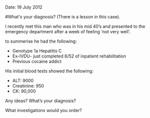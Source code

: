 Date: 19 July 2012

#What's your diagnosis? (There is a lesson in this case).

I recently met this man who was in his mid 40’s and presented to the emergency department after a week of feeling ‘not very well’.

to summerise he had the following: 

<!-- ~~fold~~ -->

- Genotype 1a Hepatitis C
- Ex-IVDU- just completed 6/52 of inpatient rehabilitation
- Previous cocaine addict


His initial blood tests showed the following:

- ALT: 9000
- Creatinine: 950
- CK: 90,000


Any ideas? 
What’s your diagnosis?

What investigations would you order?